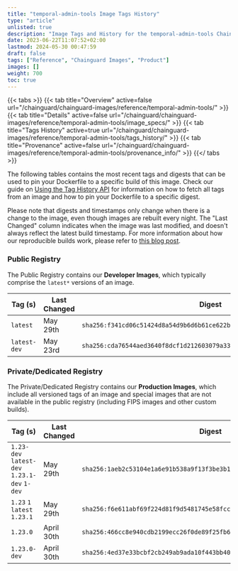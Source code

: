 ```yaml
---
title: "temporal-admin-tools Image Tags History"
type: "article"
unlisted: true
description: "Image Tags and History for the temporal-admin-tools Chainguard Image"
date: 2023-06-22T11:07:52+02:00
lastmod: 2024-05-30 00:47:59
draft: false
tags: ["Reference", "Chainguard Images", "Product"]
images: []
weight: 700
toc: true
---
```


{{< tabs >}}
{{< tab title="Overview" active=false url="/chainguard/chainguard-images/reference/temporal-admin-tools/" >}}
{{< tab title="Details" active=false url="/chainguard/chainguard-images/reference/temporal-admin-tools/image_specs/" >}}
{{< tab title="Tags History" active=true url="/chainguard/chainguard-images/reference/temporal-admin-tools/tags_history/" >}}
{{< tab title="Provenance" active=false url="/chainguard/chainguard-images/reference/temporal-admin-tools/provenance_info/" >}}
{{</ tabs >}}

The following tables contains the most recent tags and digests that can be used to pin your Dockerfile to a specific build of this image. Check our guide on [Using the Tag History API](/chainguard/chainguard-images/using-the-tag-history-api/) for information on how to fetch all tags from an image and how to pin your Dockerfile to a specific digest.

Please note that digests and timestamps only change when there is a change to the image, even though images are rebuilt every night. The "Last Changed" column indicates when the image was last modified, and doesn't always reflect the latest build timestamp. For more information about how our reproducible builds work, please refer to [this blog post](https://www.chainguard.dev/unchained/reproducing-chainguards-reproducible-image-builds).

### Public Registry
The Public Registry contains our **Developer Images**, which typically comprise the `latest*` versions of an image.

| Tag (s)       | Last Changed | Digest                                                                    |
|---------------|--------------|---------------------------------------------------------------------------|
|  `latest`     | May 29th     | `sha256:f341cd06c51424d8a54d9b6d6b61ce622b9f18eada556cef26e2c9a7eb701162` |
|  `latest-dev` | May 23rd     | `sha256:cda76544aed3640f8dcf1d212603079a3376e47537a613b0b402f1ac953dfd13` |


### Private/Dedicated Registry
The Private/Dedicated Registry contains our **Production Images**, which include all versioned tags of an image and special images that are not available in the public registry (including FIPS images and other custom builds).

| Tag (s)                                       | Last Changed | Digest                                                                    |
|-----------------------------------------------|--------------|---------------------------------------------------------------------------|
|  `1.23-dev` `latest-dev` `1.23.1-dev` `1-dev` | May 29th     | `sha256:1aeb2c53104e1a6e91b538a9f13f3be3b143bea6b28b1775dad235c9fe9c5016` |
|  `1.23` `1` `latest` `1.23.1`                 | May 29th     | `sha256:f6e611abf69f224d81f9d5481745e58fcc541277f65c386bfc758e1b5b731d45` |
|  `1.23.0`                                     | April 30th   | `sha256:466cc8e940cdb2199ecc26f0de89f25fb6e00081aa3468b3f681e7a4635d97d1` |
|  `1.23.0-dev`                                 | April 30th   | `sha256:4ed37e33bcbf2cb249ab9ada10f443bb40565e4ac7c0eaf5f0246ae4ef0f98b2` |

